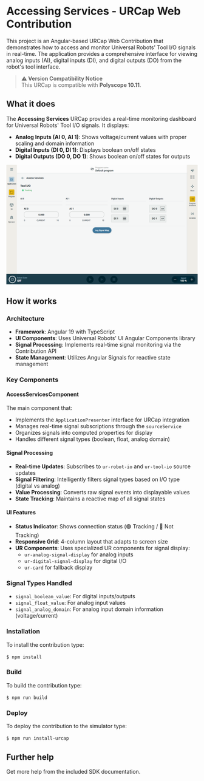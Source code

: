 # Accessing Services - URCap Web Contribution

This project is an Angular-based URCap Web Contribution that demonstrates how to access and monitor Universal Robots' Tool I/O signals in real-time. The application provides a comprehensive interface for viewing analog inputs (AI), digital inputs (DI), and digital outputs (DO) from the robot's tool interface.

> **⚠️ Version Compatibility Notice**  
> This URCap is compatible with **Polyscope 10.11**.

## What it does

The **Accessing Services** URCap provides a real-time monitoring dashboard for Universal Robots' Tool I/O signals. It displays:

- **Analog Inputs (AI 0, AI 1)**: Shows voltage/current values with proper scaling and domain information
- **Digital Inputs (DI 0, DI 1)**: Displays boolean on/off states
- **Digital Outputs (DO 0, DO 1)**: Shows boolean on/off states for outputs


![Accessing Services Application UI](resources/accessing-services-application-node.png)

## How it works

### Architecture
- **Framework**: Angular 19 with TypeScript
- **UI Components**: Uses Universal Robots' UI Angular Components library
- **Signal Processing**: Implements real-time signal monitoring via the Contribution API
- **State Management**: Utilizes Angular Signals for reactive state management

### Key Components

#### AccessServicesComponent
The main component that:
- Implements the `ApplicationPresenter` interface for URCap integration
- Manages real-time signal subscriptions through the `sourceService`
- Organizes signals into computed properties for display
- Handles different signal types (boolean, float, analog domain)

#### Signal Processing
- **Real-time Updates**: Subscribes to `ur-robot-io` and `ur-tool-io` source updates
- **Signal Filtering**: Intelligently filters signal types based on I/O type (digital vs analog)
- **Value Processing**: Converts raw signal events into displayable values
- **State Tracking**: Maintains a reactive map of all signal states

#### UI Features
- **Status Indicator**: Shows connection status (🟢 Tracking / 🔴 Not Tracking)
- **Responsive Grid**: 4-column layout that adapts to screen size
- **UR Components**: Uses specialized UR components for signal display:
  - `ur-analog-signal-display` for analog inputs
  - `ur-digital-signal-display` for digital I/O
  - `ur-card` for fallback display

### Signal Types Handled
- `signal_boolean_value`: For digital inputs/outputs
- `signal_float_value`: For analog input values
- `signal_analog_domain`: For analog input domain information (voltage/current)

### Installation
To install the contribution type:

`$ npm install`

### Build
To build the contribution type:

`$ npm run build`

### Deploy
To deploy the contribution to the simulator type:

`$ npm run install-urcap`

## Further help

Get more help from the included SDK documentation.
